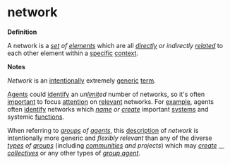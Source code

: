 # network

**Definition**

A network is a [_set_](https://github.com/gcassel/Modular-Organization-Terminology/blob/master/terms/set.md) _of_ [_elements_](https://github.com/gcassel/Modular-Organization-Terminology/blob/master/terms/element.md) which are all [_directly_](https://github.com/gcassel/Modular-Organization-Terminology/blob/master/terms/direct.md) _or indirectly_ [_related_](https://github.com/gcassel/Modular-Organization-Terminology/blob/master/terms/relate.md) to each other element within a [specific](https://github.com/gcassel/Modular-Organization-Terminology/blob/master/terms/specific.md) [context](https://github.com/gcassel/Modular-Organization-Terminology/blob/master/terms/context.md).

**Notes**

_Network_ is an [intentionally](https://github.com/gcassel/Modular-Organization-Terminology/blob/master/terms/intend.md) extremely [generic](https://github.com/gcassel/Modular-Organization-Terminology/blob/master/terms/generic.md) [term](https://github.com/gcassel/Modular-Organization-Terminology/blob/master/terms/term.md).

[Agents](https://github.com/gcassel/Modular-Organization-Terminology/blob/master/terms/agent.md) could [identify](https://github.com/gcassel/Modular-Organization-Terminology/blob/master/terms/identify.md) an _un_[_limit_](https://github.com/gcassel/Modular-Organization-Terminology/blob/master/terms/limit.md)_ed_ number of networks, so it's often [important](https://github.com/gcassel/Modular-Organization-Terminology/blob/master/terms/importance.md) to focus [attention](https://github.com/gcassel/Modular-Organization-Terminology/blob/master/terms/attend.md) on [relevant](https://github.com/gcassel/Modular-Organization-Terminology/blob/master/terms/relevance.md) networks. For [example](https://github.com/gcassel/Modular-Organization-Terminology/blob/master/terms/example.md), agents often [identify](https://github.com/gcassel/Modular-Organization-Terminology/blob/master/terms/identify.md) networks which [_name_](https://github.com/gcassel/Modular-Organization-Terminology/blob/master/terms/name.md) _or_ [_create_](https://github.com/gcassel/Modular-Organization-Terminology/blob/master/terms/create.md) important [systems](https://github.com/gcassel/Modular-Organization-Terminology/blob/master/terms/system.md) and systemic [functions](https://github.com/gcassel/Modular-Organization-Terminology/blob/master/terms/function.md).

When referring to [_groups_](https://github.com/gcassel/Modular-Organization-Terminology/blob/master/terms/group.md) _of_ [_agents_](https://github.com/gcassel/Modular-Organization-Terminology/blob/master/terms/agent.md), this [description](https://github.com/gcassel/Modular-Organization-Terminology/blob/master/terms/describe.md) of _network_ is intentionally more generic and _flexibly relevant_ than any of the diverse [_types_](https://github.com/gcassel/Modular-Organization-Terminology/blob/master/terms/type.md) _of_ [_groups_](https://github.com/gcassel/Modular-Organization-Terminology/blob/master/terms/group.md) (including [_communities_](https://github.com/gcassel/Modular-Organization-Terminology/blob/master/terms/community.md) _and projects_) which may [_create_](https://github.com/gcassel/Modular-Organization-Terminology/blob/master/terms/create.md) __ [_collectives_](collective.md) or any other types of [_group agent_](https://github.com/gcassel/Modular-Organization-Terminology/blob/master/terms/group-agent.md).
